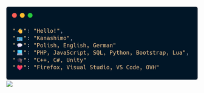 ![](https://github.com/Kanashimo/kanashimo/blob/main/code.png)
![](https://skillicons.dev/icons?i=php,mysql,html,css,js,bootstrap,lua,c,cpp,cs,vscode,visualstudio)
